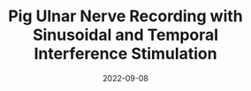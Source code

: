 ---
title: "Pig Ulnar Nerve Recording with Sinusoidal and Temporal Interference Stimulation"
collection: publications
permalink: /publication/2022-09-08-Pig-Ulnar-Nerve-Recording
excerpt: 'This paper expands the current range of experimental methods by demonstrating in vivo extraneural recordings from the ulnar nerve of a pig while applying temporal interference stimulation at a location targeting a distal part of the nerve. The main aim of the experiment was to compare neural activation using sinusoidal stimulation (100 Hz, 2 kHz, 4 kHz) and temporal interference stimulation (2 kHz and 4 kHz). The recordings showed a significant increase in the magnitude of stimulation artefacts at higher frequencies. While those artefacts could be removed and provided an indication of the depth of modulation, they resulted in the saturation of the amplifiers, limiting the stimulation currents and amplifier gains used. The results of the 100 Hz sine wave stimulation showed clear neural activity correlated to the stimulation waveform. However, this was not observed with temporal interference stimulation. The results suggest that, despite its greater penetration, higher currents might be required to observe a neural response with temporal interference stimulation, and more complex artefact rejection techniques may be required to validate the method.'
date: 2022-09-08
venue: '2022 44th Annual International Conference of the IEEE Engineering in Medicine & Biology Society (EMBC)'
paperurl: 'https://ieeexplore.ieee.org/abstract/document/9871603'
citation: 'Jabban L, <b>Ribeiro M</b>, Andreis FR, Nielsen TGNdS and Metcalfe B (2022) &quot;Pig Ulnar Nerve Recording with Sinusoidal and Temporal Interference Stimulation.&quot; <i>2022 44th Annual International Conference of the IEEE Engineering in Medicine & Biology Society (EMBC)</i> pp. 5084-5088. doi: 10.1109/EMBC48229.2022.9871603'
---